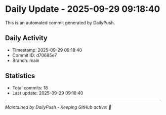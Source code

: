 # Daily Update - 2025-09-29 09:18:40

This is an automated commit generated by DailyPush.

## Daily Activity
- Timestamp: 2025-09-29 09:18:40
- Commit ID: d70685e7
- Branch: main

## Statistics
- Total commits: 18
- Last update: 2025-09-29 09:18:40

---
*Maintained by DailyPush - Keeping GitHub active! 🚀*
